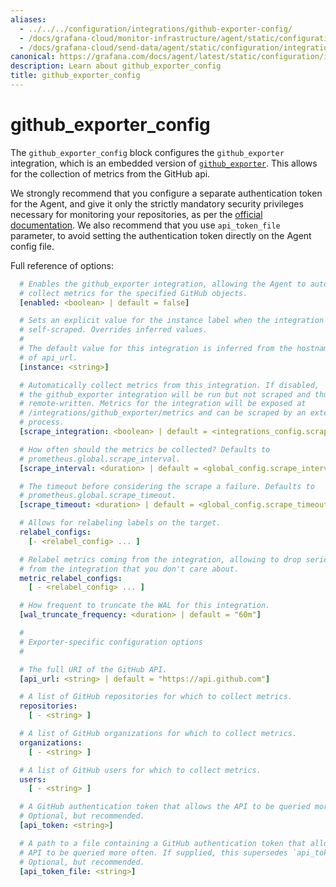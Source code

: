 ```yaml
---
aliases:
  - ../../../configuration/integrations/github-exporter-config/
  - /docs/grafana-cloud/monitor-infrastructure/agent/static/configuration/integrations/github-exporter-config/
  - /docs/grafana-cloud/send-data/agent/static/configuration/integrations/github-exporter-config/
canonical: https://grafana.com/docs/agent/latest/static/configuration/integrations/github-exporter-config/
description: Learn about github_exporter_config
title: github_exporter_config
---
```


# github_exporter_config

The `github_exporter_config` block configures the `github_exporter` integration,
which is an embedded version of
[`github_exporter`](https://github.com/githubexporter/github-exporter). This allows for the collection of metrics from the GitHub api.

We strongly recommend that you configure a separate authentication token for the Agent, and give it only the strictly mandatory
security privileges necessary for monitoring your repositories, as per the [official documentation](https://docs.github.com/en/rest/reference/permissions-required-for-github-apps).
We also recommend that you use `api_token_file` parameter, to avoid setting the authentication token directly on the Agent config file.

Full reference of options:

```yaml
  # Enables the github_exporter integration, allowing the Agent to automatically
  # collect metrics for the specified GitHub objects.
  [enabled: <boolean> | default = false]

  # Sets an explicit value for the instance label when the integration is
  # self-scraped. Overrides inferred values.
  #
  # The default value for this integration is inferred from the hostname portion
  # of api_url.
  [instance: <string>]

  # Automatically collect metrics from this integration. If disabled,
  # the github_exporter integration will be run but not scraped and thus not
  # remote-written. Metrics for the integration will be exposed at
  # /integrations/github_exporter/metrics and can be scraped by an external
  # process.
  [scrape_integration: <boolean> | default = <integrations_config.scrape_integrations>]

  # How often should the metrics be collected? Defaults to
  # prometheus.global.scrape_interval.
  [scrape_interval: <duration> | default = <global_config.scrape_interval>]

  # The timeout before considering the scrape a failure. Defaults to
  # prometheus.global.scrape_timeout.
  [scrape_timeout: <duration> | default = <global_config.scrape_timeout>]

  # Allows for relabeling labels on the target.
  relabel_configs:
    [- <relabel_config> ... ]

  # Relabel metrics coming from the integration, allowing to drop series
  # from the integration that you don't care about.
  metric_relabel_configs:
    [ - <relabel_config> ... ]

  # How frequent to truncate the WAL for this integration.
  [wal_truncate_frequency: <duration> | default = "60m"]

  #
  # Exporter-specific configuration options
  #

  # The full URI of the GitHub API.
  [api_url: <string> | default = "https://api.github.com"]

  # A list of GitHub repositories for which to collect metrics.
  repositories:
    [ - <string> ]

  # A list of GitHub organizations for which to collect metrics.
  organizations:
    [ - <string> ]

  # A list of GitHub users for which to collect metrics.
  users:
    [ - <string> ]

  # A GitHub authentication token that allows the API to be queried more often.
  # Optional, but recommended.
  [api_token: <string>]

  # A path to a file containing a GitHub authentication token that allows the
  # API to be queried more often. If supplied, this supersedes `api_token`
  # Optional, but recommended.
  [api_token_file: <string>]
```
